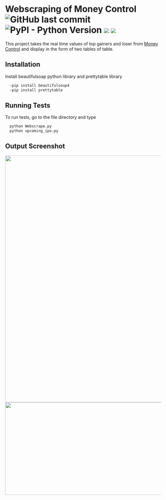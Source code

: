 
# Webscraping of Money Control ![GitHub last commit](https://img.shields.io/github/last-commit/tanmayagrawal2000/Webscraper_Money_Control) ![PyPI - Python Version](https://img.shields.io/pypi/pyversions/beautifulsoup4?logo=Python) ![](https://img.shields.io/badge/-BeautifulSoap4-orange) ![](https://img.shields.io/badge/-PrettyTable-red)


This project takes the real time values of top gainers and loser from [Money Control](https://www.moneycontrol.com/) and display in the form of two tables of table.


## Installation

Install beautifulsoap python library and prettytable library

```bash
  -pip install beautifulsoup4 
  -pip install prettytable 

```
    
## Running Tests

To run tests, go to the file directory and type

```bash
  python Webscrape.py
  python upcoming_ipo.py
```

## Output Screenshot

<img src="https://user-images.githubusercontent.com/53507833/152864933-b90ac3b8-e257-49ce-8120-cd79342a56ce.JPG" width="800">
<img src="https://user-images.githubusercontent.com/53507833/172928857-3178967d-2941-440c-b2fe-2ad33a08c943.JPG" width="1900" height="300">




